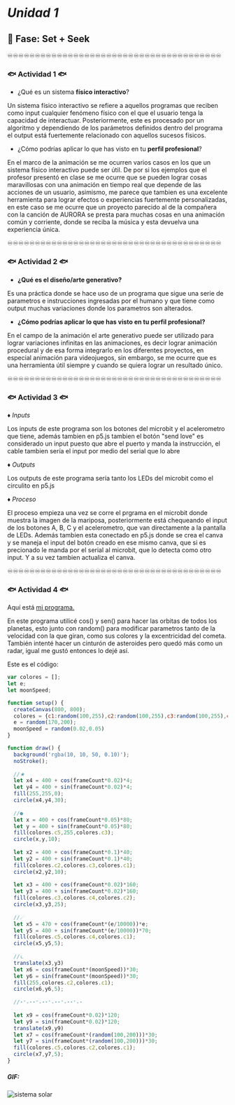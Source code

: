 # _Unidad 1_

## 🔎 Fase: Set + Seek

♾️♾️♾️♾️♾️♾️♾️♾️♾️♾️♾️♾️♾️♾️♾️♾️♾️♾️♾️♾️♾️♾️♾️♾️♾️♾️♾️♾️♾️♾️♾️♾️♾️♾️♾️♾️♾️♾️♾️

### 🐟 Actividad 1 🐟

- ¿Qué es un sistema __físico interactivo__?

Un sistema físico interactivo se refiere a aquellos programas que reciben como input cualquier fenómeno físico con el que el usuario tenga la capacidad de interactuar. Posteriormente, este es procesado por un algoritmo y dependiendo de los parámetros definidos dentro del programa el output está fuertemente relacionado con aquellos sucesos físicos.

- ¿Cómo podrías aplicar lo que has visto en tu __perfil profesional__?

En el marco de la animación se me ocurren varios casos en los que un sistema físico interactivo puede ser útil. De por si los ejemplos que el profesor presentó en clase se me ocurre que se pueden lograr cosas maravillosas con una animación en tiempo real que depende de las acciones de un usuario, asimismo, me parece que tambien es una excelente herramienta para lograr efectos o experiencias fuertemente personalizadas, en este caso se me ocurre que un proyecto parecido al de la compañera con la canción de AURORA se presta para muchas cosas en una animación común y corriente, donde se reciba la música y esta devuelva una experiencia única.

♾️♾️♾️♾️♾️♾️♾️♾️♾️♾️♾️♾️♾️♾️♾️♾️♾️♾️♾️♾️♾️♾️♾️♾️♾️♾️♾️♾️♾️♾️♾️♾️♾️♾️♾️♾️♾️♾️♾️

### 🐟 Actividad 2 🐟

- __¿Qué es el diseño/arte generativo?__

Es una práctica donde se hace uso de un programa que sigue una serie de parametros e instrucciones ingresadas por el humano y que tiene como output muchas variaciones donde los parametros son alterados.

- __¿Cómo podrías aplicar lo que has visto en tu perfil profesional?__

En el campo de la animación el arte generativo puede ser utilizado para lograr variaciones infinitas en las animaciones, es decir lograr animación procedural y de esa forma integrarlo en los diferentes proyectos, en especial animación para videojuegos, sin embargo, se me ocurre que es una herramienta útil siempre y cuando se quiera lograr un resultado único.

♾️♾️♾️♾️♾️♾️♾️♾️♾️♾️♾️♾️♾️♾️♾️♾️♾️♾️♾️♾️♾️♾️♾️♾️♾️♾️♾️♾️♾️♾️♾️♾️♾️♾️♾️♾️♾️♾️♾️

### 🐟 Actividad 3 🐟

♦︎ _Inputs_

Los inputs de este programa son los botones del microbit y el acelerometro que tiene, además tambien en p5.js tambien el botón "send love" es considerado un input puesto que abre el puerto y manda la instrucción, el cable tambien sería el input por medio del serial que lo abre

♦︎ _Outputs_

Los outputs de este programa sería tanto los LEDs del microbit como el circulito en p5.js

♦︎ _Proceso_

El proceso empieza una vez se corre el prgrama en el microbit donde muestra la imagen de la mariposa, posteriormente está chequeando el input de los botones A, B, C y el acelerometro, que van directamente a la pantalla de LEDs.
Además tambien esta conectado en p5.js donde se crea el canva y se maneja el input del botón creado en ese mismo canva, que si es precionado le manda por el serial al microbit, que lo detecta como otro input. Y a su vez tambien actualiza el canva.

♾️♾️♾️♾️♾️♾️♾️♾️♾️♾️♾️♾️♾️♾️♾️♾️♾️♾️♾️♾️♾️♾️♾️♾️♾️♾️♾️♾️♾️♾️♾️♾️♾️♾️♾️♾️♾️♾️♾️

### 🐟 Actividad 4 🐟

Aquí está [mi programa.](https://editor.p5js.org/Valencia33/sketches/hzRt0JF7i)

En este programa utilicé cos() y sen() para hacer las orbitas de todos los planetas, esto junto con random() para modificar parametros tanto de la velocidad con la que giran, como sus colores y la excentricidad del cometa. También intenté hacer un cinturón de asteroides pero quedó más como un radar, igual me gustó entonces lo dejé así.

Este es el código:
```javascript
var colores = [];
let e;
let moonSpeed;

function setup() {
  createCanvas(800, 800);
  colores = {c1:random(100,255),c2:random(100,255),c3:random(100,255),c4:random(50,255),c5:random(10,200)}
  e = random(170,200);
  moonSpeed = random(0.02,0.05)
}

function draw() {
  background('rgba(10, 10, 50, 0.10)');
  noStroke();
  
  //★
  let x4 = 400 + cos(frameCount*0.02)*4;
  let y4 = 400 + sin(frameCount*0.02)*4;
  fill(255,255,0);
  circle(x4,y4,30);
  
  //●
  let x = 400 + cos(frameCount*0.05)*80;
  let y = 400 + sin(frameCount*0.05)*80;
  fill(colores.c5,255,colores.c3);
  circle(x,y,10);
  
  let x2 = 400 + cos(frameCount*0.1)*40;
  let y2 = 400 + sin(frameCount*0.1)*40;
  fill(colores.c2,colores.c3,colores.c1);
  circle(x2,y2,10);
  
  let x3 = 400 + cos(frameCount*0.02)*160;
  let y3 = 400 + sin(frameCount*0.02)*160;  
  fill(colores.c3,colores.c4,colores.c2);
  circle(x3,y3,25);
  
  //☄
  let x5 = 470 + cos(frameCount*(e/10000))*e;
  let y5 = 400 + sin(frameCount*(e/10000))*70;  
  fill(colores.c5,colores.c4,colores.c1);
  circle(x5,y5,5);
  
  //⏾
  translate(x3,y3)
  let x6 = cos(frameCount*(moonSpeed))*30;
  let y6 = sin(frameCount*(moonSpeed))*30;  
  fill(255,colores.c2,colores.c1);
  circle(x6,y6,5);
  
  //⋆⁺₊⋆⋆⁺₊⋆⋆⁺₊⋆⋆⁺₊⋆⋆⁺₊⋆
  
  let x9 = cos(frameCount*0.02)*120;
  let y9 = sin(frameCount*0.02)*120;  
  translate(x9,y9)
  let x7 = cos(frameCount*(random(100,200)))*30;
  let y7 = sin(frameCount*(random(100,200)))*30;  
  fill(colores.c5,colores.c2,colores.c1);
  circle(x7,y7,5);
}
```
##### __GIF:__

![sistema solar](https://github.com/user-attachments/assets/5405b1e4-b787-4b12-8fed-d3fb49684e70)

